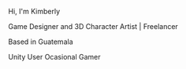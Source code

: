 Hi, I'm Kimberly

Game Designer and 3D Character Artist | Freelancer

Based in Guatemala

Unity User
Ocasional Gamer

